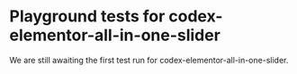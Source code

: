 # Playground tests for codex-elementor-all-in-one-slider
We are still awaiting the first test run for codex-elementor-all-in-one-slider.
